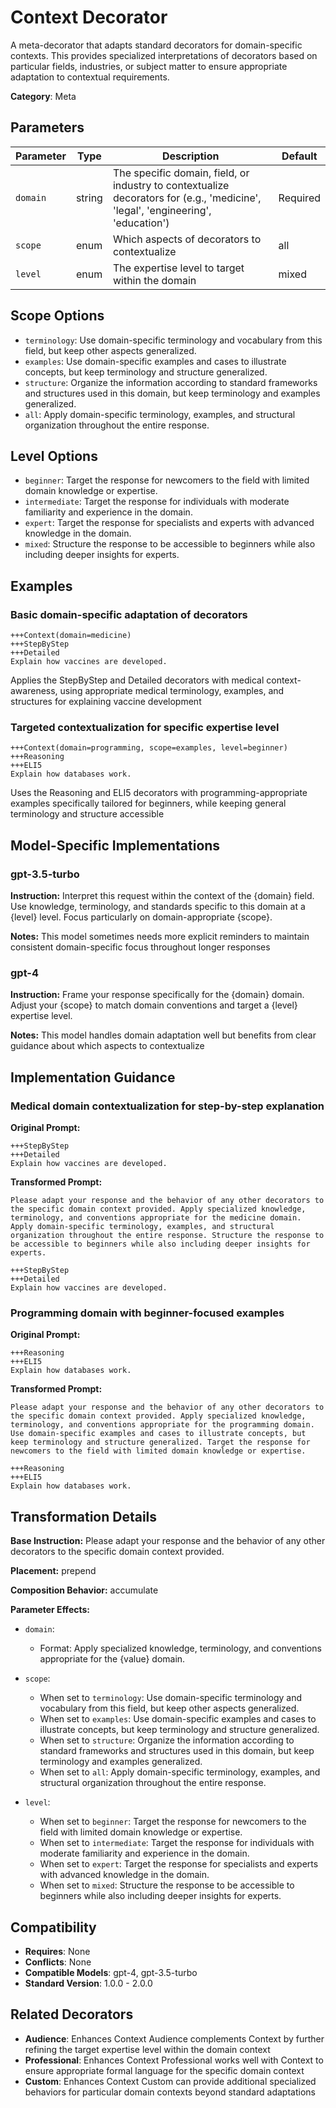 # Context Decorator

A meta-decorator that adapts standard decorators for domain-specific contexts. This provides specialized interpretations of decorators based on particular fields, industries, or subject matter to ensure appropriate adaptation to contextual requirements.

**Category**: Meta

## Parameters

| Parameter | Type | Description | Default |
|-----------|------|-------------|--------|
| `domain` | string | The specific domain, field, or industry to contextualize decorators for (e.g., 'medicine', 'legal', 'engineering', 'education') | Required |
| `scope` | enum | Which aspects of decorators to contextualize | all |
| `level` | enum | The expertise level to target within the domain | mixed |

## Scope Options

- `terminology`: Use domain-specific terminology and vocabulary from this field, but keep other aspects generalized.
- `examples`: Use domain-specific examples and cases to illustrate concepts, but keep terminology and structure generalized.
- `structure`: Organize the information according to standard frameworks and structures used in this domain, but keep terminology and examples generalized.
- `all`: Apply domain-specific terminology, examples, and structural organization throughout the entire response.

## Level Options

- `beginner`: Target the response for newcomers to the field with limited domain knowledge or expertise.
- `intermediate`: Target the response for individuals with moderate familiarity and experience in the domain.
- `expert`: Target the response for specialists and experts with advanced knowledge in the domain.
- `mixed`: Structure the response to be accessible to beginners while also including deeper insights for experts.

## Examples

### Basic domain-specific adaptation of decorators

```
+++Context(domain=medicine)
+++StepByStep
+++Detailed
Explain how vaccines are developed.
```

Applies the StepByStep and Detailed decorators with medical context-awareness, using appropriate medical terminology, examples, and structures for explaining vaccine development

### Targeted contextualization for specific expertise level

```
+++Context(domain=programming, scope=examples, level=beginner)
+++Reasoning
+++ELI5
Explain how databases work.
```

Uses the Reasoning and ELI5 decorators with programming-appropriate examples specifically tailored for beginners, while keeping general terminology and structure accessible

## Model-Specific Implementations

### gpt-3.5-turbo

**Instruction:** Interpret this request within the context of the {domain} field. Use knowledge, terminology, and standards specific to this domain at a {level} level. Focus particularly on domain-appropriate {scope}.

**Notes:** This model sometimes needs more explicit reminders to maintain consistent domain-specific focus throughout longer responses

### gpt-4

**Instruction:** Frame your response specifically for the {domain} domain. Adjust your {scope} to match domain conventions and target a {level} expertise level.

**Notes:** This model handles domain adaptation well but benefits from clear guidance about which aspects to contextualize


## Implementation Guidance

### Medical domain contextualization for step-by-step explanation

**Original Prompt:**
```
+++StepByStep
+++Detailed
Explain how vaccines are developed.
```

**Transformed Prompt:**
```
Please adapt your response and the behavior of any other decorators to the specific domain context provided. Apply specialized knowledge, terminology, and conventions appropriate for the medicine domain. Apply domain-specific terminology, examples, and structural organization throughout the entire response. Structure the response to be accessible to beginners while also including deeper insights for experts.

+++StepByStep
+++Detailed
Explain how vaccines are developed.
```

### Programming domain with beginner-focused examples

**Original Prompt:**
```
+++Reasoning
+++ELI5
Explain how databases work.
```

**Transformed Prompt:**
```
Please adapt your response and the behavior of any other decorators to the specific domain context provided. Apply specialized knowledge, terminology, and conventions appropriate for the programming domain. Use domain-specific examples and cases to illustrate concepts, but keep terminology and structure generalized. Target the response for newcomers to the field with limited domain knowledge or expertise.

+++Reasoning
+++ELI5
Explain how databases work.
```

## Transformation Details

**Base Instruction:** Please adapt your response and the behavior of any other decorators to the specific domain context provided.

**Placement:** prepend

**Composition Behavior:** accumulate

**Parameter Effects:**

- `domain`:
  - Format: Apply specialized knowledge, terminology, and conventions appropriate for the {value} domain.

- `scope`:
  - When set to `terminology`: Use domain-specific terminology and vocabulary from this field, but keep other aspects generalized.
  - When set to `examples`: Use domain-specific examples and cases to illustrate concepts, but keep terminology and structure generalized.
  - When set to `structure`: Organize the information according to standard frameworks and structures used in this domain, but keep terminology and examples generalized.
  - When set to `all`: Apply domain-specific terminology, examples, and structural organization throughout the entire response.

- `level`:
  - When set to `beginner`: Target the response for newcomers to the field with limited domain knowledge or expertise.
  - When set to `intermediate`: Target the response for individuals with moderate familiarity and experience in the domain.
  - When set to `expert`: Target the response for specialists and experts with advanced knowledge in the domain.
  - When set to `mixed`: Structure the response to be accessible to beginners while also including deeper insights for experts.

## Compatibility

- **Requires**: None
- **Conflicts**: None
- **Compatible Models**: gpt-4, gpt-3.5-turbo
- **Standard Version**: 1.0.0 - 2.0.0

## Related Decorators

- **Audience**: Enhances Context Audience complements Context by further refining the target expertise level within the domain context
- **Professional**: Enhances Context Professional works well with Context to ensure appropriate formal language for the specific domain context
- **Custom**: Enhances Context Custom can provide additional specialized behaviors for particular domain contexts beyond standard adaptations
